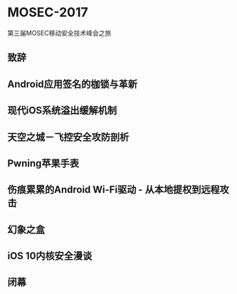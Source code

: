 # MOSEC-2017
第三届MOSEC移动安全技术峰会之旅

## 致辞

## Android应用签名的枷锁与革新

## 现代iOS系统溢出缓解机制

## 天空之城－飞控安全攻防剖析

## Pwning苹果手表

## 伤痕累累的Android Wi-Fi驱动 - 从本地提权到远程攻击

## 幻象之盒

## iOS 10内核安全漫谈

## 闭幕